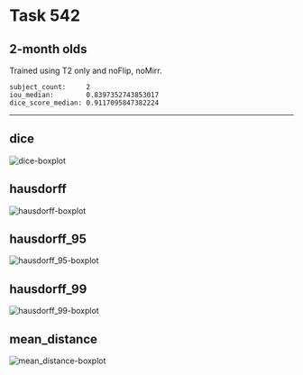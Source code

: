 Task 542
========

2-month olds
------------

Trained using T2 only and noFlip, noMirr.
```
subject_count:     2
iou_median:        0.8397352743853017
dice_score_median: 0.9117095847382224
```
---

dice
----
![dice-boxplot](./img/catplot/dice.png)

hausdorff
---------
![hausdorff-boxplot](img/catplot/hausdorff.png)

hausdorff_95
------------
![hausdorff_95-boxplot](img/catplot/hausdorff_95.png)

hausdorff_99
------------
![hausdorff_99-boxplot](img/catplot/hausdorff_99.png)

mean_distance
-------------
![mean_distance-boxplot](img/catplot/mean_distance.png)